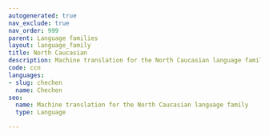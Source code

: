 ```yaml
---
autogenerated: true
nav_exclude: true
nav_order: 999
parent: Language families
layout: language_family
title: North Caucasian
description: Machine translation for the North Caucasian language family
code: ccn
languages:
- slug: chechen
  name: Chechen
seo:
  name: Machine translation for the North Caucasian language family
  type: Language

---
```


